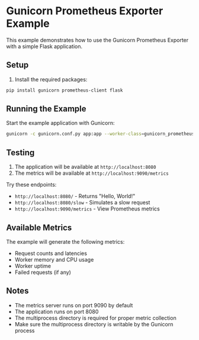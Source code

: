 # Gunicorn Prometheus Exporter Example

This example demonstrates how to use the Gunicorn Prometheus Exporter with a simple Flask application.

## Setup


1. Install the required packages:
```bash
pip install gunicorn prometheus-client flask
```

## Running the Example

Start the example application with Gunicorn:

```bash
gunicorn -c gunicorn.conf.py app:app --worker-class=gunicorn_prometheus_exporter.plugin.PrometheusWorker 
```

## Testing

1. The application will be available at `http://localhost:8080`
2. The metrics will be available at `http://localhost:9090/metrics`

Try these endpoints:
- `http://localhost:8080/` - Returns "Hello, World!"
- `http://localhost:8080/slow` - Simulates a slow request
- `http://localhost:9090/metrics` - View Prometheus metrics



## Available Metrics

The example will generate the following metrics:
- Request counts and latencies
- Worker memory and CPU usage
- Worker uptime
- Failed requests (if any)

## Notes

- The metrics server runs on port 9090 by default
- The application runs on port 8080
- The multiprocess directory is required for proper metric collection
- Make sure the multiprocess directory is writable by the Gunicorn process 
